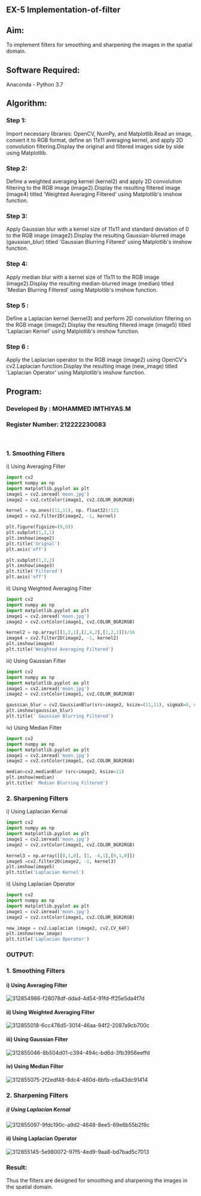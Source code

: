 ## EX-5  Implementation-of-filter

## Aim:
To implement filters for smoothing and sharpening the images in the spatial domain.

## Software Required:
Anaconda - Python 3.7

## Algorithm:
### Step 1:
Import necessary libraries: OpenCV, NumPy, and Matplotlib.Read an image, convert it to RGB format, define an 11x11 averaging kernel, and apply 2D convolution filtering.Display the original and filtered images side by side using Matplotlib.
<br>
### Step 2:
Define a weighted averaging kernel (kernel2) and apply 2D convolution filtering to the RGB image (image2).Display the resulting filtered image (image4) titled 'Weighted Averaging Filtered' using Matplotlib's imshow function.
<br>
### Step 3:
Apply Gaussian blur with a kernel size of 11x11 and standard deviation of 0 to the RGB image (image2).Display the resulting Gaussian-blurred image (gaussian_blur) titled 'Gaussian Blurring Filtered' using Matplotlib's imshow function.
<br>
### Step 4:
Apply median blur with a kernel size of 11x11 to the RGB image (image2).Display the resulting median-blurred image (median) titled 'Median Blurring Filtered' using Matplotlib's imshow function.
<br>
### Step 5 :
Define a Laplacian kernel (kernel3) and perform 2D convolution filtering on the RGB image (image2).Display the resulting filtered image (image5) titled 'Laplacian Kernel' using Matplotlib's imshow function.
<br>
### Step 6 :
Apply the Laplacian operator to the RGB image (image2) using OpenCV's cv2.Laplacian function.Display the resulting image (new_image) titled 'Laplacian Operator' using Matplotlib's imshow function.
<br>

## Program:
### Developed By   : MOHAMMED IMTHIYAS.M
### Register Number: 212222230083
</br>

### 1. Smoothing Filters

i) Using Averaging Filter
```Python
import cv2
import numpy as np
import matplotlib.pyplot as plt
image1 = cv2.imread('moon.jpg')
image2 = cv2.cvtColor(image1, cv2.COLOR_BGR2RGB)

kernel = np.ones((11,11), np. float32)/121
image3 = cv2.filter2D(image2, -1, kernel)

plt.figure(figsize=(9,9))
plt.subplot(1,2,1)
plt.imshow(image2)
plt.title('Orignal')
plt.axis('off')

plt.subplot(1,2,2)
plt.imshow(image3)
plt.title('Filtered')
plt.axis('off')
```
ii) Using Weighted Averaging Filter
```Python
import cv2
import numpy as np
import matplotlib.pyplot as plt
image1 = cv2.imread('moon.jpg')
image2 = cv2.cvtColor(image1, cv2.COLOR_BGR2RGB)

kernel2 = np.array([[1,2,1],[2,4,2],[1,2,1]])/16
image4 = cv2.filter2D(image2, -1, kernel2)
plt.imshow(image4)
plt.title('Weighted Averaging Filtered')
```
iii) Using Gaussian Filter
```Python
import cv2
import numpy as np
import matplotlib.pyplot as plt
image1 = cv2.imread('moon.jpg')
image2 = cv2.cvtColor(image1, cv2.COLOR_BGR2RGB)

gaussian_blur = cv2.GaussianBlur(src=image2, ksize=(11,11), sigmaX=0, sigmaY=0)
plt.imshow(gaussian_blur)
plt.title(' Gaussian Blurring Filtered')
```

iv) Using Median Filter
```Python
import cv2
import numpy as np
import matplotlib.pyplot as plt
image1 = cv2.imread('moon.jpg')
image2 = cv2.cvtColor(image1, cv2.COLOR_BGR2RGB)

median=cv2.medianBlur (src=image2, ksize=11)
plt.imshow(median)
plt.title(' Median Blurring Filtered')
```

### 2. Sharpening Filters
i) Using Laplacian Kernal
```Python
import cv2
import numpy as np
import matplotlib.pyplot as plt
image1 = cv2.imread('moon.jpg')
image2 = cv2.cvtColor(image1, cv2.COLOR_BGR2RGB)

kernel3 = np.array([[0,1,0], [1, -4,1],[0,1,0]])
image5 =cv2.filter2D(image2, -1, kernel3)
plt.imshow(image5)
plt.title('Laplacian Kernel')
```
ii) Using Laplacian Operator
```Python
import cv2
import numpy as np
import matplotlib.pyplot as plt
image1 = cv2.imread('moon.jpg')
image2 = cv2.cvtColor(image1, cv2.COLOR_BGR2RGB)

new_image = cv2.Laplacian (image2, cv2.CV_64F)
plt.imshow(new_image)
plt.title('Laplacian Operator')
```
### OUTPUT:
### 1. Smoothing Filters
#### i) Using Averaging Filter



![312854986-f28078df-ddad-4d54-91fd-ff25e5da4f7d](https://github.com/imthiyas19/Implementation-of-filter/assets/120353416/68ee5897-8434-4003-8ea6-f2cd788a3f55)





#### ii) Using Weighted Averaging Filter



![312855018-6cc478d5-3014-46aa-94f2-2087a9cb700c](https://github.com/imthiyas19/Implementation-of-filter/assets/120353416/2752ed90-5144-47de-8765-c58c713eff21)



#### iii) Using Gaussian Filter




![312855046-8b504d01-c394-494c-bd6d-3fb3956eeffd](https://github.com/imthiyas19/Implementation-of-filter/assets/120353416/89c6c8d8-137a-4fb8-9744-c32c2c81bd31)


#### iv) Using Median Filter



![312855075-2f2edf48-8dc4-460d-8bfb-c6a43dc91414](https://github.com/imthiyas19/Implementation-of-filter/assets/120353416/99012074-0c96-4035-9784-ca00a0b06f5f)



### 2. Sharpening Filters
##### i) Using Laplacian Kernal



![312855097-9fdc190c-a9d2-4648-8ee5-69e6b55b2f8c](https://github.com/imthiyas19/Implementation-of-filter/assets/120353416/e46cf530-f537-41bb-aa0e-7e5b03217804)





#### ii) Using Laplacian Operator




![312855145-5e980072-97f5-4ed9-9aa8-bd7bad5c7013](https://github.com/imthiyas19/Implementation-of-filter/assets/120353416/562d93d1-725e-468c-9d48-0be91f722dd5)



### Result:
Thus the filters are designed for smoothing and sharpening the images in the spatial domain.
